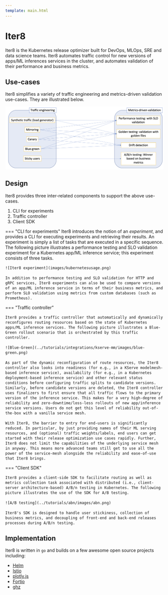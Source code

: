 ```yaml
---
template: main.html
---
```


# Iter8
Iter8 is the Kubernetes release optimizer built for DevOps, MLOps, SRE and data science teams. Iter8 automates traffic control for new versions of apps/ML inferences services in the cluster, and automates validation of their performance and business metrics.

## Use-cases

Iter8 simplifies a variety of traffic engineering and metrics-driven validation use-cases. They are illustrated below.

![Iter8 use-cases](images/iter8usecases.png)

## Design

Iter8 provides three inter-related components to support the above use-cases.

1. CLI for experiments
2. Traffic controller
3. Client SDK

=== "CLI for experiments"
    Iter8 introduces the notion of an *experiment*, and provides a CLI for executing experiments and retrieving their results. An experiment is simply a list of tasks that are executed in a specific sequence. The following picture illustrates a performance testing and SLO validation experiment for a Kubernetes app/ML inference service; this experiment consists of three tasks.

    ![Iter8 experiment](images/kubernetesusage.png)

    In addition to performance testing and SLO validation for HTTP and gRPC services, Iter8 experiments can also be used to compare versions of an app/ML inference service in terms of their business metrics, and perform SLO validation using metrics from custom databases (such as Prometheus).

=== "Traffic controller"

    Iter8 provides a traffic controller that automatically and dynamically reconfigures routing resources based on the state of Kubernetes apps/ML inference services. The following picture illustrates a Blue-Green rollout scenario that is orchestrated by this traffic controller.

    ![Blue-Green](../tutorials/integrations/kserve-mm/images/blue-green.png)
    
    As part of the dynamic reconfiguration of route resources, the Iter8 controller also looks into readiness (for e.g., in a KServe modelmesh-based inference service), availability (for e.g., in a Kubernetes deployment-based inference service) and other relevant status conditions before configuring traffic splits to candidate versions. Similarly, before candidate versions are deleted, the Iter8 controller uses finalizers to first ensure that all traffic flows to the primary version of the inference service. This makes for a very high-degree of reliability and zero-downtime/loss-less rollouts of new app/inference service versions. Users do not get this level of reliability out-of-the-box with a vanilla service mesh.

    With Iter8, the barrier to entry for end-users is significantly reduced. In particular, by just providing names of their ML serving resources, and (optional) traffic weights/labels, end users can get started with their release optimization use cases rapidly. Further, Iter8 does not limit the capabilities of the underlying service mesh in anyway. This means more advanced teams still get to use all the power of the service-mesh alongside the reliability and ease-of-use that Iter8 brings.

=== "Client SDK"

    Iter8 provides a client-side SDK to facilitate routing as well as metrics collection task associated with distributed (i.e., client-server architecture-based) A/B/n testing in Kubernetes. The following picture illustrates the use of the SDK for A/B testing.

    ![A/B testing](../tutorials/abn/images/abn.png)

    Iter8's SDK is designed to handle user stickiness, collection of business metrics, and decoupling of front-end and back-end releases processes during A/B/n testing.

## Implementation
Iter8 is written in `go` and builds on a few awesome open source projects including:

- [Helm](https://helm.sh)
- [Istio](https://istio.io)
- [plotly.js](https://github.com/plotly/plotly.js)
- [Fortio](https://github.com/fortio/fortio)
- [ghz](https://ghz.sh)
